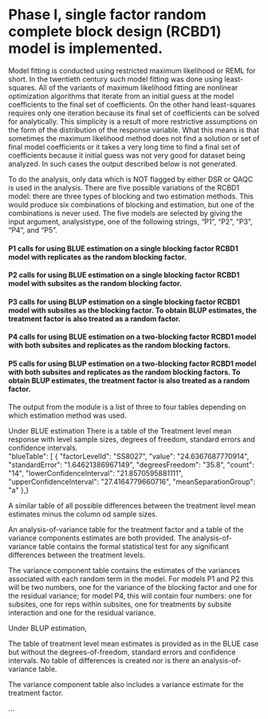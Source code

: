 # Phase I, single factor random complete block design (RCBD1) model is implemented.

Model fitting is conducted using restricted maximum likelihood or REML for short.  In the twentieth century such model fitting was done using least-squares.  All of the variants of maximum likelihood fitting are nonlinear optimization algorithms that iterate from an initial guess at the model coefficients to the final set of coefficients.  On the other hand least-squares requires only one iteration because its final set of coefficients can be solved for analytically.  This simplicity is a result of more restrictive assumptions on the form of the distribution of the response variable.  What this means is that sometimes the maximum likelihood method does not find a solution or set of final model coefficients or it takes a very long time to find a final set of coefficients because it initial guess was not very good for dataset being analyzed.  In such cases the output described below is not generated.

To do the analysis, only data which is NOT flagged by either DSR or QAQC is used in the analysis.  There are five possible variations of the RCBD1 model: there are three types of blocking and two estimation methods.  This would produce six combinations of blocking and estimation, but one of the combinations is never used. The five models are selected by giving the input argument, analysistype, one of the following strings, “P1”, “P2”, “P3”, “P4”, and “P5”.

#### P1 calls for using BLUE estimation on a single blocking factor RCBD1 model with replicates as the random blocking factor.
#### P2 calls for using BLUE estimation on a single blocking factor RCBD1 model with subsites as the random blocking factor.
#### P3 calls for using BLUP estimation on a single blocking factor RCBD1 model with subsites as the blocking factor. To obtain BLUP estimates, the treatment factor is also treated as a random factor.
#### P4 calls for using BLUE estimation on a two-blocking factor RCBD1 model with both subsites and replicates as the random blocking factors.
#### P5 calls for using BLUP estimation on a two-blocking factor RCBD1 model with both subsites and replicates as the random blocking factors. To obtain BLUP estimates, the treatment factor is also treated as a random factor.

The output from the module is a list of three to four tables depending on which estimation method was used.

Under BLUE estimation 
There is a table of the Treatment level mean response with level sample sizes, degrees of freedom, standard errors and confidence intervals.  
    "blueTable": [
    {
      "factorLevelId": "SS8027",
      "value": "24.6367687770914",
      "standardError": "1.64621386967149",
      "degreesFreedom": "35.8",
      "count": "14",
      "lowerConfidenceInterval": "21.8570595881111",
      "upperConfidenceInterval": "27.4164779660716",
      "meanSeparationGroup": "a"
    },}
    

A similar table of all possible differences between the treatment level mean estimates minus the column od sample sizes.  

An analysis-of-variance table for the treatment factor and a table of the variance components estimates are both provided.  The analysis-of-variance table contains the formal statistical test for any significant differences between the treatment levels.  

The variance component table contains the estimates of the variances associated with each random term in the model.  For models P1 and P2 this will be two numbers, one for the variance of the blocking factor and one for the residual variance; for model P4, this will contain four numbers: one for subsites, one for reps within subsites, one for treatments by subsite interaction and one for the residual variance.

Under BLUP estimation, 

The table of treatment level mean estimates is provided as in the BLUE case but without the degrees-of-freedom, standard errors and confidence intervals.  No table of differences is created nor is there an analysis-of-variance table.  

The variance component table also includes a variance estimate for the treatment factor.


...

